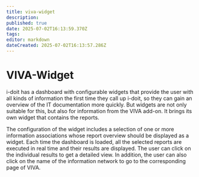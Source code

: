 ```yaml
---
title: viva-widget
description: 
published: true
date: 2025-07-02T16:13:59.370Z
tags: 
editor: markdown
dateCreated: 2025-07-02T16:13:57.286Z
---
```


# VIVA-Widget

i-doit has a dashboard with configurable widgets that provide the user with all kinds of information the first time they call up i-doit, so they can gain an overview of the IT documentation more quickly. But widgets are not only suitable for this, but also for information from the VIVA add-on. It brings its own widget that contains the reports.

The configuration of the widget includes a selection of one or more information associations whose report overview should be displayed as a widget. Each time the dashboard is loaded, all the selected reports are executed in real time and their results are displayed. The user can click on the individual results to get a detailed view. In addition, the user can also click on the name of the information network to go to the corresponding page of VIVA.
